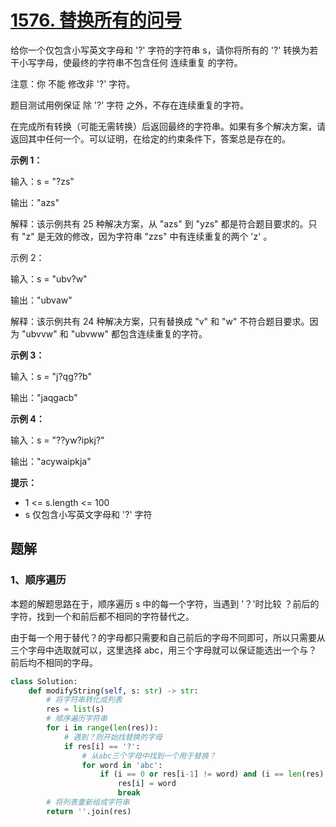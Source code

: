 # [1576. 替换所有的问号](https://leetcode-cn.com/problems/replace-all-s-to-avoid-consecutive-repeating-characters/)

给你一个仅包含小写英文字母和 '?' 字符的字符串 s，请你将所有的 '?' 转换为若干小写字母，使最终的字符串不包含任何 连续重复 的字符。

注意：你 不能 修改非 '?' 字符。

题目测试用例保证 除 '?' 字符 之外，不存在连续重复的字符。

在完成所有转换（可能无需转换）后返回最终的字符串。如果有多个解决方案，请返回其中任何一个。可以证明，在给定的约束条件下，答案总是存在的。

 

**示例 1：**

输入：s = "?zs"

输出："azs"

解释：该示例共有 25 种解决方案，从 "azs" 到 "yzs" 都是符合题目要求的。只有 "z" 是无效的修改，因为字符串 "zzs" 中有连续重复的两个 'z' 。

示例 2：

输入：s = "ubv?w"

输出："ubvaw"

解释：该示例共有 24 种解决方案，只有替换成 "v" 和 "w" 不符合题目要求。因为 "ubvvw" 和 "ubvww" 都包含连续重复的字符。

**示例 3：**

输入：s = "j?qg??b"

输出："jaqgacb"

**示例 4：**

输入：s = "??yw?ipkj?"

输出："acywaipkja"

**提示：**

- 1 <= s.length <= 100
- s 仅包含小写英文字母和 '?' 字符


## 题解

### 1、顺序遍历

本题的解题思路在于，顺序遍历 s 中的每一个字符，当遇到 '？'时比较 ？前后的字符，找到一个和前后都不相同的字符替代之。

由于每一个用于替代？的字母都只需要和自己前后的字母不同即可，所以只需要从三个字母中选取就可以，这里选择 abc，用三个字母就可以保证能选出一个与？前后均不相同的字母。

```python
class Solution:
    def modifyString(self, s: str) -> str:
        # 将字符串转化成列表
        res = list(s)
        # 顺序遍历字符串
        for i in range(len(res)):
            # 遇到？则开始找替换的字母
            if res[i] == '?':
                # 从abc三个字母中找到一个用于替换？
                for word in 'abc':
                    if (i == 0 or res[i-1] != word) and (i == len(res) - 1 or res[i+1] != word):
                        res[i] = word
                        break
        # 将列表重新组成字符串
        return ''.join(res)
```

